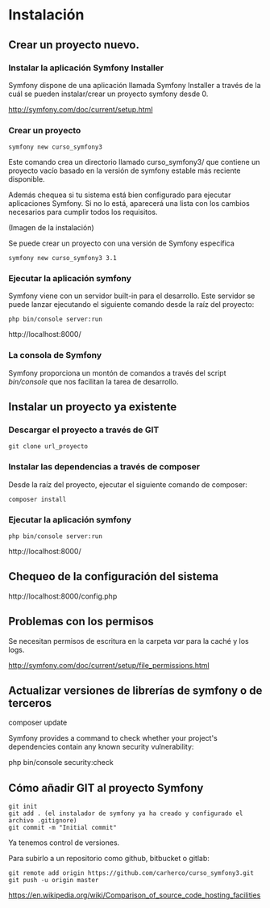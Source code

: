 
# Instalación


## Crear un proyecto nuevo.

### Instalar la aplicación Symfony Installer

Symfony dispone de una aplicación llamada Symfony Installer a través de la cuál se pueden
instalar/crear un proyecto symfony desde 0.

http://symfony.com/doc/current/setup.html

### Crear un proyecto

```
symfony new curso_symfony3
```

Este comando crea un directorio llamado curso_symfony3/ que contiene un proyecto vacío basado en la versión
de symfony estable más reciente disponible.

Además chequea si tu sistema está bien configurado para ejecutar aplicaciones Symfony. Si no lo está, aparecerá
una lista con los cambios necesarios para cumplir todos los requisitos.

(Imagen de la instalación)

Se puede crear un proyecto con una versión de Symfony específica

```
symfony new curso_symfony3 3.1
```

### Ejecutar la aplicación symfony

Symfony viene con un servidor built-in para el desarrollo. Este servidor se puede lanzar 
ejecutando el siguiente comando desde la raíz del proyecto:


```
php bin/console server:run
```

http://localhost:8000/


### La consola de Symfony

Symfony proporciona un montón de comandos a través del script *bin/console* que 
nos facilitan la tarea de desarrollo.


## Instalar un proyecto ya existente

### Descargar el proyecto a través de GIT


```
git clone url_proyecto
```



### Instalar las dependencias a través de composer

Desde la raíz del proyecto, ejecutar el siguiente comando de composer:

```
composer install
```

### Ejecutar la aplicación symfony


```
php bin/console server:run
```

http://localhost:8000/




## Chequeo de la configuración del sistema

http://localhost:8000/config.php

## Problemas con los permisos

Se necesitan permisos de escritura en la carpeta *var* para la caché y los logs.

http://symfony.com/doc/current/setup/file_permissions.html

## Actualizar versiones de librerías de symfony o de terceros

composer update

Symfony provides a command to check whether your project's dependencies contain any known security vulnerability:

 php bin/console security:check





## Cómo añadir GIT al proyecto Symfony

```
git init
git add . (el instalador de symfony ya ha creado y configurado el archivo .gitignore)
git commit -m "Initial commit"
```

Ya tenemos control de versiones.

Para subirlo a un repositorio como github, bitbucket o gitlab: 

```
git remote add origin https://github.com/carherco/curso_symfony3.git
git push -u origin master
```


https://en.wikipedia.org/wiki/Comparison_of_source_code_hosting_facilities